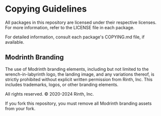 # Copying Guidelines

All packages in this repository are licensed under their respective licenses. For more information, refer to the LICENSE file in each package.

For detailed information, consult each package's COPYING.md file, if available.

## Modrinth Branding

The use of Modrinth branding elements, including but not limited to the wrench-in-labyrinth logo, the landing image, and any variations thereof, is strictly prohibited without explicit written permission from Rinth, Inc. This includes trademarks, logos, or other branding elements.

All rights reserved. © 2020-2024 Rinth, Inc.

If you fork this repository, you must remove all Modrinth branding assets from your fork.
